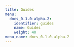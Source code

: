 ```yaml
---
title: Guides
menu:
  docs_0.1.0-alpha.2:
    identifier: guides
    name: Guides
    weight: 40
menu_name: docs_0.1.0-alpha.2
---
```

